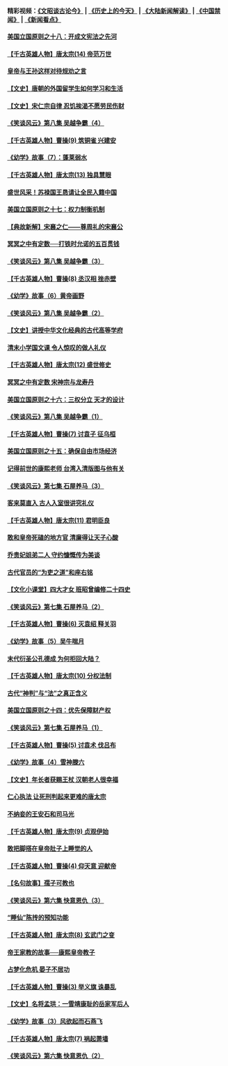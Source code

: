 #### 精彩视频：[《文昭谈古论今》](http://45.32.25.56/wenzhao) | [《历史上的今天》](http://45.32.25.56/today-in-history) | [《大陆新闻解读》](http://45.32.25.56/ntdtv-comedy) | [《中国禁闻》](http://45.32.25.56/ntdtv-news) | [《新闻看点》](http://45.32.25.56/news-insight) 

 #### [美国立国原则之十八：开成文宪法之先河](../pages/nsc975/n11008526.md?t=02090659) 

#### [【千古英雄人物】唐太宗(14) 帝范万世](../pages/nsc975/n8034234.md?t=02090659) 

#### [皇帝与王孙这样对待规劝之言](../pages/nsc975/n10994666.md?t=02090659) 

#### [【文史】唐朝的外国留学生如何学习和生活](../pages/nsc975/n11010825.md?t=02090659) 

#### [【文史】宋仁宗自律 忍饥挨渴不愿劳民伤财](../pages/nsc975/n10997349.md?t=02090659) 

#### [《笑谈风云》第八集 吴越争霸（4）](../pages/nsc975/n11010924.md?t=02090659) 

#### [【千古英雄人物】曹操(9) 筑铜雀 兴建安](../pages/nsc975/n7662497.md?t=02090659) 

#### [《幼学》故事（7）：蓬莱弱水](../pages/nsc975/n10990547.md?t=02090659) 

#### [【千古英雄人物】唐太宗(13) 独具慧眼](../pages/nsc975/n8034179.md?t=02090659) 

#### [盛世风采！苏禄国王恳请让全民入籍中国](../pages/nsc975/n10992284.md?t=02090659) 

#### [美国立国原则之十七：权力制衡机制](../pages/nsc975/n11002624.md?t=02090659) 

#### [【典故新解】宋襄之仁——尊周礼的宋襄公](../pages/nsc975/n11018653.md?t=02090659) 

#### [冥冥之中有定数──打铁时允诺的五百贯钱](../pages/nsc975/n334213.md?t=02090659) 

#### [《笑谈风云》第八集 吴越争霸（3）](../pages/nsc975/n11010889.md?t=02090659) 

#### [【千古英雄人物】曹操(8) 丞汉相 挫赤壁](../pages/nsc975/n7662490.md?t=02090659) 

#### [《幼学》故事（6）黄帝画野](../pages/nsc975/n10990546.md?t=02090659) 

#### [《笑谈风云》第八集 吴越争霸（2）](../pages/nsc975/n10996834.md?t=02090659) 

#### [【文史】讲授中华文化经典的古代高等学府](../pages/nsc975/n11003895.md?t=02090659) 

#### [清末小学国文课 令人惊叹的做人礼仪](../pages/nsc975/n10980226.md?t=02090659) 

#### [【千古英雄人物】唐太宗(12) 盛世修史](../pages/nsc975/n8034115.md?t=02090659) 

#### [冥冥之中有定数 宋神宗与龙寿丹](../pages/nsc975/n11008770.md?t=02090659) 

#### [美国立国原则之十六：三权分立 天才的设计](../pages/nsc975/n10991293.md?t=02090659) 

#### [《笑谈风云》第八集 吴越争霸（1）](../pages/nsc975/n10987751.md?t=02090659) 

#### [【千古英雄人物】曹操(7) 讨袁子 征乌桓](../pages/nsc975/n7662459.md?t=02090659) 

#### [美国立国原则之十五：确保自由市场经济](../pages/nsc975/n10957715.md?t=02090659) 

#### [记得前世的康熙老师 台湾入清版图与他有关](../pages/nsc975/n11004761.md?t=02090659) 

#### [《笑谈风云》第七集 石屋养马（3）](../pages/nsc975/n10964155.md?t=02090659) 

#### [客来莫直入 古人入室很讲究礼仪](../pages/nsc975/n11002636.md?t=02090659) 

#### [【千古英雄人物】唐太宗(11) 君明臣良](../pages/nsc975/n8030388.md?t=02090659) 

#### [敢和皇帝死磕的地方官 清廉得让天子心酸](../pages/nsc975/n10999336.md?t=02090659) 

#### [乔贵妃姐弟二人 守约慷慨传为美谈](../pages/nsc975/n10842491.md?t=02090659) 

#### [古代官员的“为吏之道”和座右铭](../pages/nsc975/n10989890.md?t=02090659) 

#### [【文化小课堂】四大才女 班昭曾编修二十四史](../pages/nsc975/n10996143.md?t=02090659) 

#### [《笑谈风云》第七集 石屋养马（2）](../pages/nsc975/n10964109.md?t=02090659) 

#### [【千古英雄人物】曹操(6) 灭袁绍 释关羽](../pages/nsc975/n7662436.md?t=02090659) 

#### [《幼学》故事（5）吴牛喘月](../pages/nsc975/n10806013.md?t=02090659) 

#### [末代衍圣公孔德成 为何拒回大陆？](../pages/nsc975/n10992548.md?t=02090659) 

#### [【千古英雄人物】唐太宗(10) 分权法制](../pages/nsc975/n8025970.md?t=02090659) 

#### [古代“神判”与“法”之真正含义](../pages/nsc975/n10982291.md?t=02090659) 

#### [美国立国原则之十四：优先保障财产权](../pages/nsc975/n10954086.md?t=02090659) 

#### [《笑谈风云》第七集 石屋养马（1）](../pages/nsc975/n10964072.md?t=02090659) 

#### [【千古英雄人物】曹操(5) 讨袁术 伐吕布](../pages/nsc975/n7637126.md?t=02090659) 

#### [《幼学》故事（4）雪神滕六](../pages/nsc975/n10806012.md?t=02090659) 

#### [【文史】年长者获赐王杖 汉朝老人很幸福](../pages/nsc975/n10980263.md?t=02090659) 

#### [仁心执法 让死刑判起来更难的唐太宗](../pages/nsc975/n10979954.md?t=02090659) 

#### [不纳妾的王安石和司马光](../pages/nsc975/n2647438.md?t=02090659) 

#### [【千古英雄人物】唐太宗(9) 贞观伊始](../pages/nsc975/n8022938.md?t=02090659) 

#### [敢把脚搭在皇帝肚子上睡觉的人](../pages/nsc975/n10975530.md?t=02090659) 

#### [【千古英雄人物】曹操(4) 仰天意 迎献帝](../pages/nsc975/n7637003.md?t=02090659) 

#### [【名句故事】孺子可教也](../pages/nsc975/n10371944.md?t=02090659) 

#### [《笑谈风云》第六集 快意恩仇（3）](../pages/nsc975/n10953824.md?t=02090659) 

#### [“睡仙”陈抟的预知功能](../pages/nsc975/n10955272.md?t=02090659) 

#### [【千古英雄人物】唐太宗(8) 玄武门之变](../pages/nsc975/n7979461.md?t=02090659) 

#### [帝王家教的故事──康熙皇帝教子](../pages/nsc975/n10764254.md?t=02090659) 

#### [占梦化危机 晏子不居功](../pages/nsc975/n232663.md?t=02090659) 

#### [【千古英雄人物】曹操(3) 举义旗 诛暴乱](../pages/nsc975/n7576061.md?t=02090659) 

#### [【文史】名将孟珙：一雪靖康耻的岳家军后人](../pages/nsc975/n10949269.md?t=02090659) 

#### [《幼学》故事（3）风欲起而石燕飞](../pages/nsc975/n10806010.md?t=02090659) 

#### [【千古英雄人物】唐太宗(7) 祸起萧墙](../pages/nsc975/n7979459.md?t=02090659) 

#### [《笑谈风云》第六集 快意恩仇（2）](../pages/nsc975/n10950714.md?t=02090659) 

